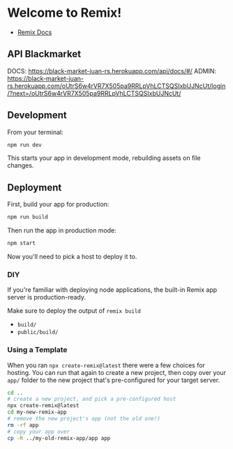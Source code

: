 # Welcome to Remix!

- [Remix Docs](https://remix.run/docs)

## API Blackmarket

DOCS: https://black-market-juan-rs.herokuapp.com/api/docs/#/
ADMIN: https://black-market-juan-rs.herokuapp.com/oUtrS6w4rVR7X505pa9RRLpVhLCTSQSIxbUJNcUt/login/?next=/oUtrS6w4rVR7X505pa9RRLpVhLCTSQSIxbUJNcUt/

## Development

From your terminal:

```sh
npm run dev
```

This starts your app in development mode, rebuilding assets on file changes.

## Deployment

First, build your app for production:

```sh
npm run build
```

Then run the app in production mode:

```sh
npm start
```

Now you'll need to pick a host to deploy it to.

### DIY

If you're familiar with deploying node applications, the built-in Remix app server is production-ready.

Make sure to deploy the output of `remix build`

- `build/`
- `public/build/`

### Using a Template

When you ran `npx create-remix@latest` there were a few choices for hosting. You can run that again to create a new project, then copy over your `app/` folder to the new project that's pre-configured for your target server.

```sh
cd ..
# create a new project, and pick a pre-configured host
npx create-remix@latest
cd my-new-remix-app
# remove the new project's app (not the old one!)
rm -rf app
# copy your app over
cp -R ../my-old-remix-app/app app
```
